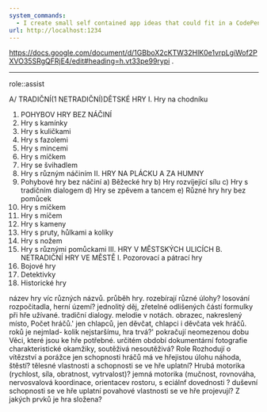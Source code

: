 ```yaml
---
system_commands:
  - I create small self contained app ideas that could fit in a CodePen or a Replit
url: http://localhost:1234
---
```



https://docs.google.com/document/d/1GBboX2cKTW32HlK0e1vrpLgiWof2PXVO35SRgQFRjE4/edit#heading=h.vt33pe99rypi
.

<hr class="__chatgpt_plugin">

role::assist 


A/ TRADIČNÍ(1 NETRADIČNÍ)DĚTSKÉ HRY 
I. Hry na chodníku
1. POHYBOV HRY BEZ NÁČINÍ
2. Hry s kamínky
3. Hry s kuličkami
4. Hry s fazolemi
5. Hry s mincemi
6. Hry s míčkem
7. Hry se švihadlem
8. Hry s různým náčiním
II. HRY NA PLÁCKU A ZA HUMNY
1. Pohybové hry bez náčiní
a) Běžecké hry
b) Hry rozvíjející sílu
c) Hry s tradičním dialogem
d) Hry se zpěvem a tancem
e) Různé hry hry bez pomůcek
2. Hry s míčkem
3. Hry s míčem
4. Hry s kameny
5. Hry s pruty, hůlkami a kolíky
6. Hry s nožem
7. Hry s různými pomůckami
III. HRY V MĚSTSKÝCH ULICÍCH
B. NETRADIČNÍ HRY VE MĚSTĚ
l. Pozorovací a pátrací hry
2. Bojové hry
3. Detektivky
4. Historické hry


název hry
víc různých názvů.
průběh hry.
rozebírají různé úlohy?
 losování
 rozpočitadla,
herní území?
jednolitý děj,
zřetelné odlišených částí
formulky při hře užívané.
tradiční dialogy.
melodie v notách.
obrazec, nakreslený
místo,
Počet hráčů.'
jen chlapců, jen děvčat,
chlapci i děvčata
vek hráčů.
roků je nejmlad-
kolik nejstaršímu,
hra trvá?'
pokračují neomezenou dobu
Věci, které jsou ke hře potřebné.
určitém období
dokumentární fotografie
charakteristické okamžiky,
soutěživá
nesoutěživá?
Role
Rozhodují o vítězství a porážce jen schopnosti hráčů
má ve hřejistou úlohu náhoda, štěstí?
tělesné vlastnosti a schopnosti se ve hře uplatní?
Hrubá motorika (rychlost, síla, obratnost, vytrvalost)?
jemná motorika (mučnost, rovnováha, nervosvalová koordinace, orientacev rostoru, s eciálnf dovednosti ?
duševní schopnosti se ve hře uplatní
povahové vlastnosti se ve hře projevují?
Z jakých prvků je hra složena?

